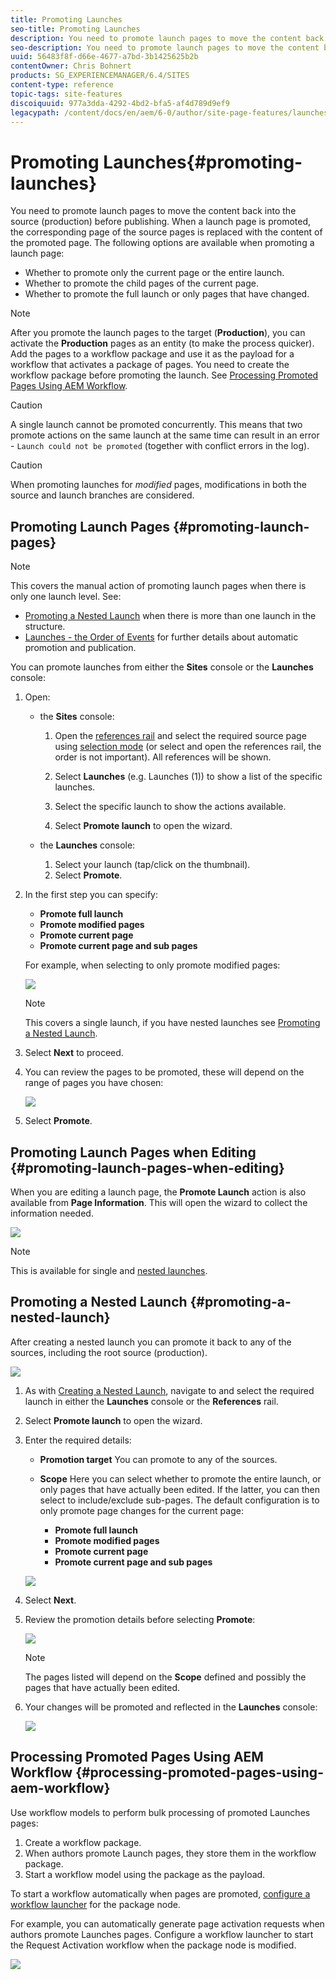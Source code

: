 ```yaml
---
title: Promoting Launches
seo-title: Promoting Launches
description: You need to promote launch pages to move the content back into the source (production) before publishing. 
seo-description: You need to promote launch pages to move the content back into the source (production) before publishing. 
uuid: 56483f8f-d66e-4677-a7bd-3b1425625b2b
contentOwner: Chris Bohnert
products: SG_EXPERIENCEMANAGER/6.4/SITES
content-type: reference
topic-tags: site-features
discoiquuid: 977a3dda-4292-4bd2-bfa5-af4d789d9ef9
legacypath: /content/docs/en/aem/6-0/author/site-page-features/launches
---
```


# Promoting Launches{#promoting-launches}

You need to promote launch pages to move the content back into the source (production) before publishing. When a launch page is promoted, the corresponding page of the source pages is replaced with the content of the promoted page. The following options are available when promoting a launch page:

* Whether to promote only the current page or the entire launch.
* Whether to promote the child pages of the current page.
* Whether to promote the full launch or only pages that have changed.

>[!NOTE]
>
>After you promote the launch pages to the target (**Production**), you can activate the **Production** pages as an entity (to make the process quicker). Add the pages to a workflow package and use it as the payload for a workflow that activates a package of pages. You need to create the workflow package before promoting the launch. See [Processing Promoted Pages Using AEM Workflow](#processing-promoted-pages-using-aem-workflow).

>[!CAUTION]
>
>A single launch cannot be promoted concurrently. This means that two promote actions on the same launch at the same time can result in an error - `Launch could not be promoted` (together with conflict errors in the log).

>[!CAUTION]
>
>When promoting launches for *modified* pages, modifications in both the source and launch branches are considered.

## Promoting Launch Pages {#promoting-launch-pages}

>[!NOTE]
>
>This covers the manual action of promoting launch pages when there is only one launch level. See:
>
>* [Promoting a Nested Launch](#promoting-a-nested-launch) when there is more than one launch in the structure.
>* [Launches - the Order of Events](../../../sites/authoring/using/launches.md#launches-the-order-of-events) for further details about automatic promotion and publication.
>

You can promote launches from either the **Sites** console or the **Launches** console:

1. Open:

    * the **Sites** console:

        1. Open the [references rail](../../../sites/authoring/using/author-environment-tools.md#references) and select the required source page using [selection mode](../../../sites/authoring/using/basic-handling.md) (or select and open the references rail, the order is not important). All references will be shown.
        
        1. Select **Launches** (e.g. Launches (1)) to show a list of the specific launches.
        1. Select the specific launch to show the actions available.
        1. Select **Promote launch** to open the wizard.

    * the **Launches** console:

        1. Select your launch (tap/click on the thumbnail).
        1. Select **Promote**.

1. In the first step you can specify:

    * **Promote full launch**
    * **Promote modified pages**
    * **Promote current page**
    * **Promote current page and sub pages**

   For example, when selecting to only promote modified pages:

   ![](assets/chlimage_1.png)

   >[!NOTE]
   >
   >This covers a single launch, if you have nested launches see [Promoting a Nested Launch](#promoting-a-nested-launch).

1. Select **Next** to proceed.
1. You can review the pages to be promoted, these will depend on the range of pages you have chosen:

   ![](assets/chlimage_1-1.png)

1. Select **Promote**.

## Promoting Launch Pages when Editing {#promoting-launch-pages-when-editing}

When you are editing a launch page, the **Promote Launch** action is also available from **Page Information**. This will open the wizard to collect the information needed.

![](assets/chlimage_1-2.png)

>[!NOTE]
>
>This is available for single and [nested launches](#promoting-a-nested-launch).

## Promoting a Nested Launch {#promoting-a-nested-launch}

After creating a nested launch you can promote it back to any of the sources, including the root source (production).

![](assets/chlimage_1-3.png)

1. As with [Creating a Nested Launch](/sites/authoring/using/launches-creating.md#creating-a-nested-launch), navigate to and select the required launch in either the **Launches** console or the **References** rail.
1. Select **Promote launch** to open the wizard.  

1. Enter the required details:

    * **Promotion target** 
      You can promote to any of the sources.  
    
    * **Scope** 
      Here you can select whether to promote the entire launch, or only pages that have actually been edited. If the latter, you can then select to include/exclude sub-pages. The default configuration is to only promote page changes for the current page:

        * **Promote full launch**
        * **Promote modified pages**
        * **Promote current page**
        * **Promote current page and sub pages**

   ![](assets/chlimage_1-4.png)

1. Select **Next**.
1. Review the promotion details before selecting **Promote**:

   ![](assets/chlimage_1-5.png)

   >[!NOTE]
   >
   >The pages listed will depend on the **Scope** defined and possibly the pages that have actually been edited.

1. Your changes will be promoted and reflected in the **Launches** console:

   ![](assets/chlimage_1-6.png)

## Processing Promoted Pages Using AEM Workflow {#processing-promoted-pages-using-aem-workflow}

Use workflow models to perform bulk processing of promoted Launches pages:

1. Create a workflow package. 
1. When authors promote Launch pages, they store them in the workflow package.
1. Start a workflow model using the package as the payload.

To start a workflow automatically when pages are promoted, [configure a workflow launcher](../../../sites/administering/using/workflows-starting.md#workflows-launchers) for the package node.

For example, you can automatically generate page activation requests when authors promote Launches pages. Configure a workflow launcher to start the Request Activation workflow when the package node is modified. 

![](assets/chlimage_1-7.png)

